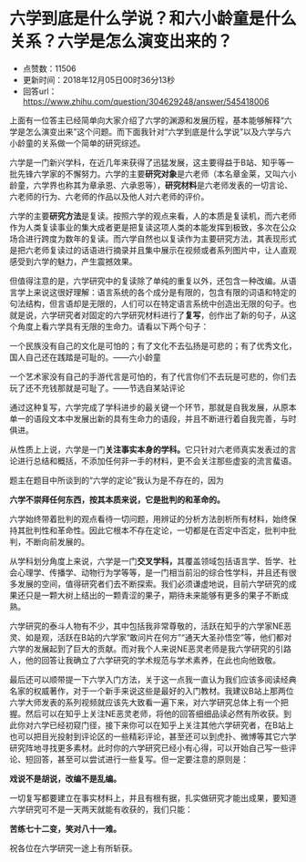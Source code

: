 # 六学到底是什么学说？和六小龄童是什么关系？六学是怎么演变出来的？
- 点赞数：11506
- 更新时间：2018年12月05日00时36分13秒
- 回答url：https://www.zhihu.com/question/304629248/answer/545418006
<body>
 <p data-pid="uJTSTcBj">上面有一位答主已经简单向大家介绍了六学的渊源和发展历程，基本能够解释“六学是怎么演变出来”这个问题。而下面我针对“六学到底是什么学说”以及六学与六小龄童的关系做一个简单的研究综述。</p>
 <p data-pid="FzRaHlYG">六学是一门新兴学科，在近几年来获得了迅猛发展，这主要得益于B站、知乎等一批先锋六学家的不懈努力。六学的主要<b>研究对象</b>是六老师（本名章金莱，又叫六小龄童，六学界也称其为章承恩、六承恩等），<b>研究材料</b>是六老师发表的一切言论、六老师的行为、六老师的作品以及他人对六老师的评价。</p>
 <p data-pid="6b7eXdap">六学的主要<b>研究方法</b>是复读。按照六学的观点来看，人的本质是复读机，而六老师作为人类复读事业的集大成者更是把复读这项人类的本能发挥到极致，多次在公众场合进行跨度为数年的复读。而六学自然也以复读作为主要研究方法，其表现形式是把六老师复读过的话语进行摘录并且集中展示在视频或者系列图片中，让人直观感受到六学的魅力，产生震撼效果。</p>
 <p data-pid="dETxTpWK">但值得注意的是，六学研究中的复读除了单纯的重复以外，还包含一种改编。从语言学上来说这很好理解：语言系统的各个成分是有限的，包含有限的词语和特定的句法结构，但言语却是无限的，人们可以在特定语言系统中创造出无限的句子。也就是说，六学研究者对固定的六学研究材料进行了<b>复写</b>，创作出了新的句子，从这个角度上看六学具有无限的生命力。请看以下两个句子：</p>
 <p data-pid="he_wlyEj">一个民族没有自己的文化是可怕的；有了文化不去弘扬是可悲的；有了优秀文化，国人自己还在践踏是可耻的。——六小龄童</p>
 <p data-pid="9v8Me0_Y">一个艺术家没有自己的手游代言是可怕的，有了代言你们不去玩是可悲的，你们去玩了还不充钱那就是可耻了。——节选自某站评论</p>
 <p data-pid="i3ome1dy">通过这种复写，六学完成了学科进步的最关键一个环节，那就是自我发展，从原本单一的语段文本中发展出新的具有生命力的语段，并且不断进行着自我完善，与时俱进。</p>
 <p data-pid="zOSKVvD-">从性质上上说，六学是一门<b>关注事实本身的学科。</b>它只针对六老师真实发表过的言论进行总结和概括，不添加任何非一手的材料，更不会关注那些虚妄的流言蜚语。</p>
 <p data-pid="FO93nILJ">题主在题目中所谈到的“六学的定论”我认为是不存在的，因为</p>
 <p data-pid="2DRyBVhd"><b>六学不崇拜任何东西，按其本质来说，它是批判的和革命的。</b></p>
 <p data-pid="6tVLaRga">六学始终带着批判的观点看待一切问题，用辨证的分析方法剖析所有材料，始终保持其批判性和革命性。因此它根本不存在定论，一切都是在否定中否定，批判中批判，不断向前发展的。</p>
 <p data-pid="dvp61xRI">从学科划分角度上来说，六学是一门<b>交叉学科，</b>其覆盖领域包括语言学、哲学、社会心理学、传播学、动物行为学等等，是一门相当前沿的综合性学科，并且还有很多发展的空间，值得研究者们去不断探索。我们必须谦虚地说，目前六学研究的成果还只是一颗大树上结出的一颗青涩的果子，期待未来能够有更多的果子不断成熟。</p>
 <p data-pid="SZV41dn8">六学研究的泰斗人物有不少，其中包括我非常尊敬的，活跃在知乎的六学家NE恶灵、如是观，活跃在B站的六学家“敢问片在何方”“通天大圣孙悟空”等，他们都对六学的发展起到了巨大的贡献。而对我个人来说NE恶灵老师是我六学研究的引路人，他的回答让我确立了六学研究的学术规范与学术素养，在此也向他致敬。</p>
 <p data-pid="kRXWdPmH">最后还可以顺带提一下六学入门方法，关于这一点我一直认为我们应该多阅读经典名家的权威著作，对于一个新手来说这些是最好的入门教材。我建议B站上那两位六学大师发表的系列视频就应该先大致看一遍下来，对六学研究总体上有一个把握。然后可以在知乎上关注NE恶灵老师，将他的回答细细品读必然有所收获。到此你对六学已经初窥门径，接下来你可以在知乎上关注其他六学研究者，在B站上也可以把目光投射到评论区的一些精彩评论，甚至还可以到虎扑、微博等其它六学研究阵地寻找更多素材。此时你的六学研究已经小有心得，可以开始自己写一些评论、短回答，甚至可以尝试进行一些复写。但一定要注意的原则是：</p>
 <p data-pid="tqir_C4e"><b>戏说不是胡说，改编不是乱编。</b></p>
 <p data-pid="dYFpsrEg">一切复写都要建立在事实材料上，并且有根有据，扎实做研究才能出成果，要知道六学研究可不是一天两天就能有收获的，我们只能：</p>
 <p data-pid="V0b-og2h"><b>苦练七十二变，笑对八十一难。</b></p>
 <p data-pid="Xo3OroQd">祝各位在六学研究一途上有所斩获。</p>
</body>